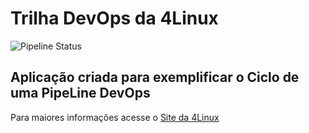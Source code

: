 # Trilha DevOps da 4Linux

<!-- Altere a Flag abaixo com sua URL do seu usuário do Github -->

![Pipeline Status](https://github.com/oerikgonzaga/DevOpsLab-HelloWorld/actions/workflows/pipeline.yml/badge.svg) 


## Aplicação criada para exemplificar o Ciclo de uma PipeLine DevOps


Para maiores informações acesse o [Site da 4Linux](https://www.4linux.com.br/cursos/devops)

